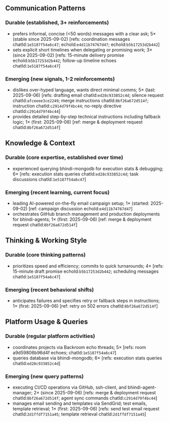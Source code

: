 ## Communication Patterns
### Durable (established, 3+ reinforcements)
- prefers informal, concise (<50 words) messages with a clear ask; 5× (stable since 2025-09-02) [refs: coordination messages chatId:`1e5187f54a6c47`; echoId:`e4d11b74767d47`; echoId:`b5b17253d2b442`]
- sets explicit short timelines when delegating or promising work; 3× (since 2025-09-02) [refs: 15-minute delivery promise echoId:`b5b17253d2b442`; follow-up timeline echoes chatId:`1e5187f54a6c47`]

### Emerging (new signals, 1-2 reinforcements)
- dislikes over-hyped language, wants direct minimal comms; 5× (last: 2025-09-06) [refs: drafting email chatId:`ed28c933852c4d`; silence request chatId:`afceeee3ce2249`; merge instructions chatId:`8bf26a672d514f`; instruction chatId:`c2914d79f4bc44`; no-reply directive chatId:`c2914d79f4bc44`]
- provides detailed step-by-step technical instructions including fallback logic; 1× (first: 2025-09-06) [ref: merge & deployment request chatId:`8bf26a672d514f`]

## Knowledge & Context
### Durable (core expertise, established over time)
- experienced querying bhindi-mongodb for execution stats & debugging; 6× [refs: execution stats queries chatId:`ed28c933852c4d`; task discussions chatId:`1e5187f54a6c47`]

### Emerging (recent learning, current focus)
- leading AI-powered on-the-fly email campaign setup; 1× (started: 2025-09-02) [ref: campaign discussion echoId:`e4d11b74767d47`]
- orchestrates GitHub branch management and production deployments for bhindi-agents; 1× (first: 2025-09-06) [ref: merge & deployment request chatId:`8bf26a672d514f`]

## Thinking & Working Style
### Durable (core thinking patterns)
- prioritizes speed and efficiency; commits to quick turnarounds; 4× [refs: 15-minute draft promise echoId:`b5b17253d2b442`; scheduling messages chatId:`1e5187f54a6c47`]

### Emerging (recent behavioral shifts)
- anticipates failures and specifies retry or fallback steps in instructions; 1× (first: 2025-09-06) [ref: retry on 502 errors chatId:`8bf26a672d514f`]

## Platform Usage & Queries
### Durable (regular platform activities)
- coordinates projects via Backroom echo threads; 5× [refs: room a9d59806b96d4f echoes; chatId:`1e5187f54a6c47`]
- queries database via bhindi-mongodb; 6× [refs: execution stats queries chatId:`ed28c933852c4d`]

### Emerging (new query patterns)
- executing CI/CD operations via GitHub, ssh-client, and bhindi-agent-manager; 2× (since 2025-09-06) [refs: merge & deployment request chatId:`8bf26a672d514f`; agent sync commands chatId:`c2914d79f4bc44`]
- manages email sending and templates via SendGrid; test emails, template retrieval; 1× (first: 2025-09-06) [refs: send test email request chatId:`2d1ffdf7151a45`; template retrieval chatId:`2d1ffdf7151a45`]